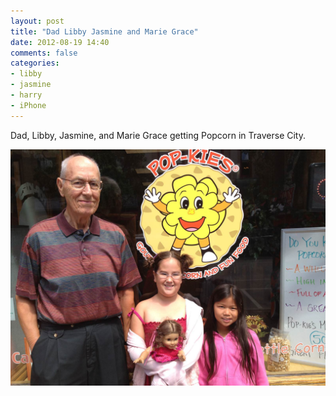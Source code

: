 ```yaml
---
layout: post
title: "Dad Libby Jasmine and Marie Grace"
date: 2012-08-19 14:40
comments: false
categories: 
- libby
- jasmine
- harry
- iPhone
---
```

Dad, Libby, Jasmine, and Marie Grace getting Popcorn in Traverse City.

![Dad, Libby, Jasmine, and Marie Grace getting Popcorn in Traverse City](/assets/images/2012/2012-08-19/2012-08-05at12.45.11.jpg)

